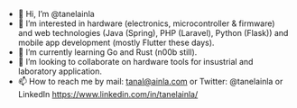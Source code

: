 - 👋 Hi, I’m @tanelainla
- 👀 I’m interested in hardware (electronics, microcontroller & firmware) and web technologies (Java (Spring), PHP (Laravel), Python (Flask)) and mobile app development (mostly Flutter these days).
- 🌱 I’m currently learning Go and Rust (n00b still).
- 💞️ I’m looking to collaborate on hardware tools for insustrial and laboratory application.
- 📫 How to reach me by mail: tanal@ainla.com or Twitter: @tanelainla or LinkedIn https://www.linkedin.com/in/tanelainla/

<!---
tanelainla/tanelainla is a ✨ special ✨ repository because its `README.md` (this file) appears on your GitHub profile.
You can click the Preview link to take a look at your changes.
--->
